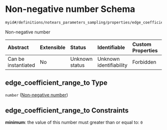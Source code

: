 # Non-negative number Schema

```txt
myid#/definitions/notears_parameters_sampling/properties/edge_coefficient_range_to
```

Non-negative number

| Abstract            | Extensible | Status         | Identifiable            | Custom Properties | Additional Properties | Access Restrictions | Defined In                                                       |
| :------------------ | :--------- | :------------- | :---------------------- | :---------------- | :-------------------- | :------------------ | :--------------------------------------------------------------- |
| Can be instantiated | No         | Unknown status | Unknown identifiability | Forbidden         | Allowed               | none                | [config.schema.json*](config.schema.json "open original schema") |

## edge_coefficient_range_to Type

`number` ([Non-negative number](config-definitions-notears-parameter-sampling-for-gaussian-bayesian-networks-properties-non-negative-number-1.md))

## edge_coefficient_range_to Constraints

**minimum**: the value of this number must greater than or equal to: `0`
